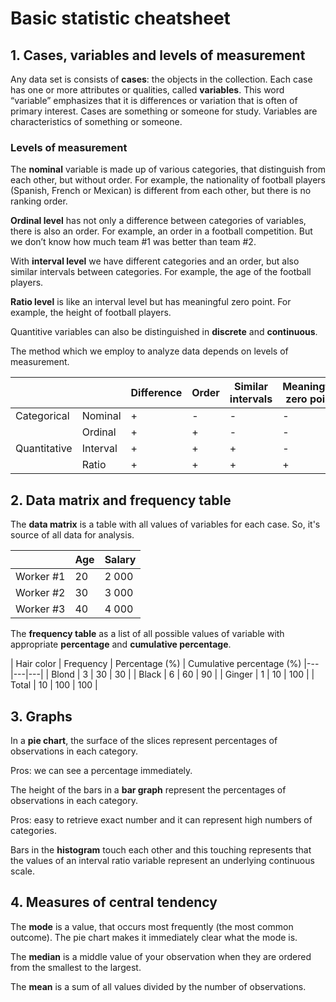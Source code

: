 # Basic statistic cheatsheet

## 1. Cases, variables and levels of measurement

Any data set is consists of **cases**: the objects in the collection. Each case has one or more attributes or qualities, called **variables**. This word “variable” emphasizes that it is differences or variation that is often of primary interest. Cases are something or someone for study. Variables are characteristics of something or someone.

### Levels of measurement

The **nominal** variable is made up of various categories, that distinguish from each other, but without order. For example, the nationality of football players (Spanish, French or Mexican) is different from each other, but there is no ranking order.

**Ordinal level** has not only a difference between categories of variables, there is also an order. For example, an order in a football competition. But we don’t know how much team #1 was better than team #2.

With **interval level** we have different categories and an order, but also similar intervals between categories. For example, the age of the football players.

**Ratio level** is like an interval level but has meaningful zero point. For example, the height of football players.

Quantitive variables can also be distinguished in **discrete** and **continuous**.

The method which we employ to analyze data depends on levels of measurement.

|              |          | Difference | Order | Similar intervals | Meaningful zero point |
|---|---|---|---|---|---|
| Categorical  | Nominal  | + | - | - | - |
|              | Ordinal  | + | + | - | - |
| Quantitative | Interval | + | + | + | - |
|              | Ratio    | + | + | + | + |

## 2. Data matrix and frequency table

The **data matrix** is a table with all values of variables for each case. So, it's source of all data for analysis.

|            | Age | Salary |
|---|---|---|
| Worker #1 | 20 | 2 000 |
| Worker #2 | 30 | 3 000  |
| Worker #3 | 40 | 4 000 |

The **frequency table** as a list of all possible values of variable with appropriate **percentage** and **cumulative percentage**.

| Hair color | Frequency | Percentage (%) | Cumulative percentage (%)
|---|---|---|
| Blond | 3 | 30 | 30 |
| Black | 6 | 60  | 90 |
| Ginger | 1 | 10 | 100 |
| Total | 10 | 100 | 100 |

## 3. Graphs

In a **pie chart**, the surface of the slices represent percentages of observations in each category.

Pros: we can see a percentage immediately.

The height of the bars in a **bar graph** represent the percentages of observations in each category.

Pros: easy to retrieve exact number and it can represent high numbers of categories.

Bars in the **histogram** touch each other and this touching represents that the values of an interval ratio variable represent an underlying continuous scale.

## 4. Measures of central tendency

The **mode** is a value, that occurs most frequently (the most common outcome). The pie chart makes it immediately clear what the mode is.

The **median** is a middle value of your observation when they are ordered from the smallest to the largest.

The **mean** is a sum of all values divided by the number of observations.
